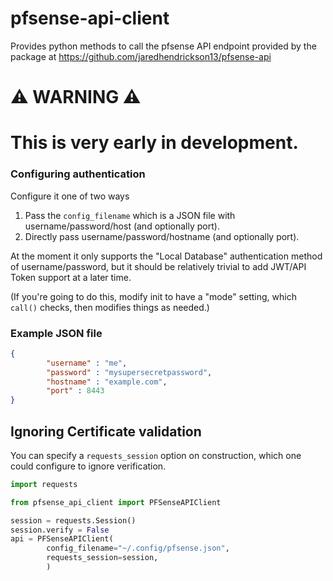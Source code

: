 # pfsense-api-client

Provides python methods to call the pfsense API endpoint provided by the package at https://github.com/jaredhendrickson13/pfsense-api

# ⚠️ WARNING ⚠️
# This is very early in development.

### Configuring authentication

Configure it one of two ways 

1. Pass the `config_filename` which is a JSON file with username/password/host (and optionally port).
2. Directly pass username/password/hostname (and optionally port).

At the moment it only supports the "Local Database" authentication method of username/password, but it should be relatively trivial to add JWT/API Token support at a later time.

(If you're going to do this, modify init to have a "mode" setting, which `call()` checks, then modifies things as needed.)

### Example JSON file

```json
{
        "username" : "me",
        "password" : "mysupersecretpassword",
        "hostname" : "example.com",
        "port" : 8443
}
```

## Ignoring Certificate validation

You can specify a `requests_session` option on construction, which one could configure to ignore verification.

```python
import requests

from pfsense_api_client import PFSenseAPIClient

session = requests.Session()
session.verify = False
api = PFSenseAPIClient(
        config_filename="~/.config/pfsense.json",
        requests_session=session,
        )
```